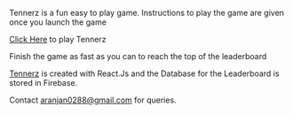 Tennerz is a fun easy to play game. Instructions to play the game are given once you launch the game

[Click Here](https://abhishekr14.github.io/tennerz/) to play Tennerz

Finish the game as fast as you can to reach the top of the leaderboard

[Tennerz](https://abhishekr14.github.io/tennerz/) is created with React.Js and the Database for the Leaderboard is stored in Firebase.


Contact aranjan0288@gmail.com for queries.
